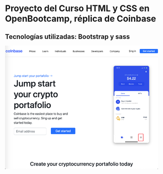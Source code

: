 # Proyecto del Curso HTML y CSS en OpenBootcamp, réplica de Coinbase

## Tecnologías utilizadas: Bootstrap y sass

![Captura de next optimizacion y deploy](.readme-static/captura-coinbase.png)